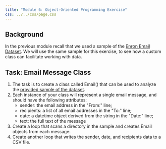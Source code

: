 ```yaml
---
title: "Module 6: Object-Oriented Programming Exercise"
css: ../../css/page.css
---
```


## Background

In the previous module recall that we used a sample of the [Enron Email Dataset](https://www.cs.cmu.edu/~./enron/). We will use the same sample for this exercise, to see how a custom class can facilitate working with data.

## Task: Email Message Class

1. The task is to create a class called Email() that can be used to analyze the  [provided sample of the dataset](enron-sample.zip).
2. Each instance of your class will represent a single email message, and should have the following attributes:
    - sender: the email address in the "From:" line;
    - recipients: a list of all email addresses in the "To:" line;
    - date: a datetime object derived from the string in the "Date:" line;
    - text: the full text of the message
3. Create a loop that scans a directory in the sample and creates Email objects from each message.
4. Create another loop that writes the sender, date, and recipients data to a CSV file.
